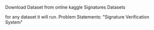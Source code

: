 Download Dataset from online kaggle 
Signatures Datasets

for any dataset it will run.
Problem Statements: "Signature Verification System"
